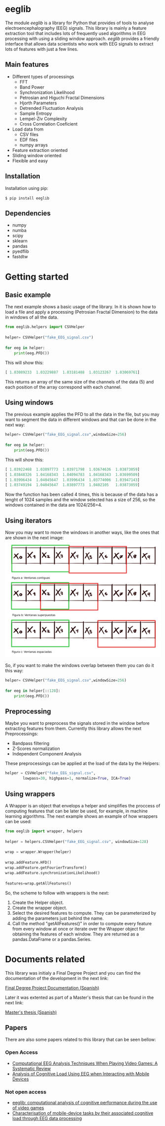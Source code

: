 # eeglib

The module *eeglib* is a library for Python that provides of tools to analyse electroencephalography (EEG) signals. This library is mainly a feature extraction tool that includes lots of frequently used algorithms in EEG processing with using a sliding window approach. *eeglib* provides a friendly interface that allows data scientists who work with EEG signals to extract lots of features with just a few lines.

## Main features
* Different types of processings
    * FFT
    * Band Power
    * Synchronization Likelihood
    * Petrosian and Higuchi Fractal Dimensions
    * Hjorth Parameters
    * Detrended Fluctuation Analysis
    * Sample Entropy
    * Lempel-Ziv Complexity
    * Cross Correlation Coeficient
* Load data from
    * CSV files
    * EDF files
    * numpy arrays
* Feature extraction oriented
* Sliding window oriented
* Flexible and easy

## Installation

Installation using pip:

`$ pip install eeglib`

## Dependencies

* numpy
* numba
* scipy
* sklearn
* pandas
* pyedflib
* fastdtw

# Getting started

## Basic example

The next example shows a basic usage of the library. In it is shown how to load a file and apply a processing (Petrosian Fractal Dimension) to the data in windows of all the data.

```python
from eeglib.helpers import CSVHelper

helper= CSVHelper("fake_EEG_signal.csv")

for eeg in helper:
    print(eeg.PFD())
```

This will show this:

```python
[ 1.03089233  1.03229887  1.03181488  1.03123267  1.03069761]
```
This returns an array of the same size of the channels of the data (5) and each position of the array correspond with each channel.

## Using windows

The previous example applies the PFD to all the data in the file, but you may want to segment the data in different windows and that can be done in the next way:

```python
helper= CSVHelper("fake_EEG_signal.csv",windowSize=256)

for eeg in helper:
    print(eeg.PFD())
```

This will show this:

```python
[ 1.03922468  1.03897773  1.03971798  1.03674636  1.03873059]
[ 1.03848326  1.04168343  1.04094783  1.04168343  1.03699509]
[ 1.03996434  1.04045647  1.03996434  1.03774006  1.03947143]
[ 1.03749194  1.04045647  1.03897773  1.0402105   1.03873059]
```

Now the function has been called 4 times, this is because of the data has a lenght of 1024 samples and the window selected has a size of 256, so the windows contained in the data are 1024/256=4.

## Using iterators

Now you may want to move the windows in another ways, like the ones that are shown in the next image:
![windows](/Examples/slidingWindow.png)

So, if you want to make the windows overlap between them you can do it this way:

```python
helper= CSVHelper("fake_EEG_signal.csv",windowSize=256)

for eeg in helper[::128]:
    print(eeg.PFD())
```

## Preprocessing

Maybe you want to preprocess the signals stored in the window before extracting features from them. Currently this library allows the next Preprocessings:
* Bandpass filtering
* Z-Scores normalization
* Independent Component Analysis

These preprocessings can be applied at the load of the data by the Helpers:
```python
helper = CSVHelper("fake_EEG_signal.csv",
        lowpass=30, highpass=1, normalize=True, ICA=True)
```

## Using wrappers

A Wrapper is an object that envelops a helper and simplifies the proccess of computing features that can be later be used, for example, in machine learning algorithms. The next example shows an example of how wrappers can be used:

```python
from eeglib import wrapper, helpers

helper = helpers.CSVHelper("fake_EEG_signal.csv", windowSize=128)

wrap = wrapper.Wrapper(helper)

wrap.addFeature.HFD()
wrap.addFeature.getFourierTransform()
wrap.addFeature.synchronizationLikelihood()

features=wrap.getAllFeatures()
```
So, the scheme to follow with wrappers is the next:
1. Create the Helper object.
2. Create the wrapper object.
3. Select the desired features to compute. They can be parameterized by adding the parameters just behind the name.
4. Call the method "getAllFeatures()" in order to compute every feature from every window at once or iterate over the Wrapper object for obtaining the features of each window. They are returned as a pandas.DataFrame or a pandas.Series.

# Documents related
This library was initialy a Final Degree Project and you can find the documentation of the development in the next link:

[Final Degree Project Documentation (Spanish)](https://ruidera.uclm.es/xmlui/handle/10578/15441)

Later it was extented as part of a Master's thesis that can be found in the next link:

[Master's thesis (Spanish)](https://ruidera.uclm.es/xmlui/handle/10578/19062)


## Papers

There are also some papers related to this library that can be seen bellow:

### Open Access

* [Computational EEG Analysis Techniques When Playing Video Games: A Systematic Review](https://www.mdpi.com/2504-3900/2/19/483)
* [Analysis of Cognitive Load Using EEG when Interacting with Mobile Devices](https://www.mdpi.com/2504-3900/31/1/70)

### Not open access

* [eeglib: computational analysis of cognitive performance during the use of video games](https://link.springer.com/article/10.1007%2Fs12652-019-01592-9)
* [Characterisation of mobile-device tasks by their associated cognitive load through EEG data processing](https://www.sciencedirect.com/science/article/abs/pii/S0167739X20305112)
